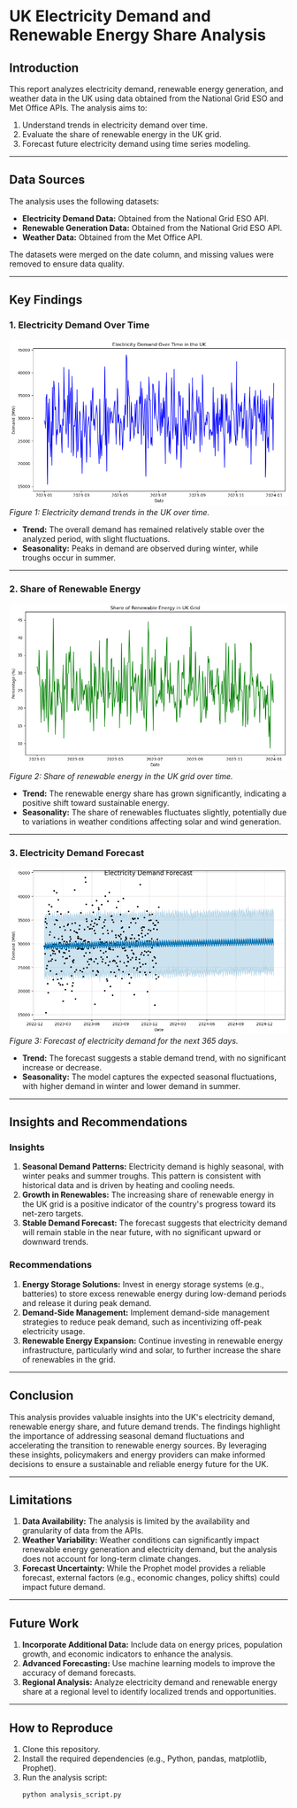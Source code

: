 # UK Electricity Demand and Renewable Energy Share Analysis

## Introduction
This report analyzes electricity demand, renewable energy generation, and weather data in the UK using data obtained from the National Grid ESO and Met Office APIs. The analysis aims to:
1. Understand trends in electricity demand over time.
2. Evaluate the share of renewable energy in the UK grid.
3. Forecast future electricity demand using time series modeling.

---

## Data Sources
The analysis uses the following datasets:
- **Electricity Demand Data:** Obtained from the National Grid ESO API.
- **Renewable Generation Data:** Obtained from the National Grid ESO API.
- **Weather Data:** Obtained from the Met Office API.

The datasets were merged on the date column, and missing values were removed to ensure data quality.

---

## Key Findings

### 1. Electricity Demand Over Time
![Electricity Demand Over Time](output_0_2.png)
*Figure 1: Electricity demand trends in the UK over time.*

- **Trend:** The overall demand has remained relatively stable over the analyzed period, with slight fluctuations.
- **Seasonality:** Peaks in demand are observed during winter, while troughs occur in summer.

---

### 2. Share of Renewable Energy
![Renewable Energy Share](output_0_3.png)
*Figure 2: Share of renewable energy in the UK grid over time.*

- **Trend:** The renewable energy share has grown significantly, indicating a positive shift toward sustainable energy.
- **Seasonality:** The share of renewables fluctuates slightly, potentially due to variations in weather conditions affecting solar and wind generation.

---

### 3. Electricity Demand Forecast
![Electricity Demand Forecast](output_0_5.png)
*Figure 3: Forecast of electricity demand for the next 365 days.*

- **Trend:** The forecast suggests a stable demand trend, with no significant increase or decrease.
- **Seasonality:** The model captures the expected seasonal fluctuations, with higher demand in winter and lower demand in summer.

---

## Insights and Recommendations

### Insights
1. **Seasonal Demand Patterns:** Electricity demand is highly seasonal, with winter peaks and summer troughs. This pattern is consistent with historical data and is driven by heating and cooling needs.
2. **Growth in Renewables:** The increasing share of renewable energy in the UK grid is a positive indicator of the country's progress toward its net-zero targets.
3. **Stable Demand Forecast:** The forecast suggests that electricity demand will remain stable in the near future, with no significant upward or downward trends.

### Recommendations
1. **Energy Storage Solutions:** Invest in energy storage systems (e.g., batteries) to store excess renewable energy during low-demand periods and release it during peak demand.
2. **Demand-Side Management:** Implement demand-side management strategies to reduce peak demand, such as incentivizing off-peak electricity usage.
3. **Renewable Energy Expansion:** Continue investing in renewable energy infrastructure, particularly wind and solar, to further increase the share of renewables in the grid.

---

## Conclusion
This analysis provides valuable insights into the UK's electricity demand, renewable energy share, and future demand trends. The findings highlight the importance of addressing seasonal demand fluctuations and accelerating the transition to renewable energy sources. By leveraging these insights, policymakers and energy providers can make informed decisions to ensure a sustainable and reliable energy future for the UK.

---

## Limitations
1. **Data Availability:** The analysis is limited by the availability and granularity of data from the APIs.
2. **Weather Variability:** Weather conditions can significantly impact renewable energy generation and electricity demand, but the analysis does not account for long-term climate changes.
3. **Forecast Uncertainty:** While the Prophet model provides a reliable forecast, external factors (e.g., economic changes, policy shifts) could impact future demand.

---

## Future Work
1. **Incorporate Additional Data:** Include data on energy prices, population growth, and economic indicators to enhance the analysis.
2. **Advanced Forecasting:** Use machine learning models to improve the accuracy of demand forecasts.
3. **Regional Analysis:** Analyze electricity demand and renewable energy share at a regional level to identify localized trends and opportunities.

---

## How to Reproduce
1. Clone this repository.
2. Install the required dependencies (e.g., Python, pandas, matplotlib, Prophet).
3. Run the analysis script:
   ```bash
   python analysis_script.py
